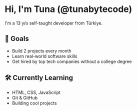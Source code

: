# Hi, I'm Tuna (@tunabytecode)  
I'm a 13 y/o self-taught developer from Türkiye.  

## 🚀 Goals
- Build 2 projects every month  
- Learn real-world software skills  
- Get hired by top tech companies without a college degree  

## 🛠 Currently Learning
- HTML, CSS, JavaScript  
- Git & GitHub  
- Building cool projects 
